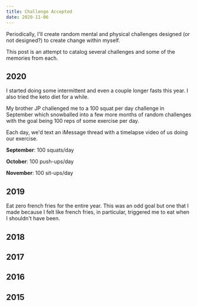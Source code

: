```yaml
---
title: Challenge Accepted
date: 2020-11-06
---
```


Periodically, I'll create random mental and physical challenges
designed (or not designed?) to create change within
myself.

This post is an attempt to catalog several challenges
and some of the memories from each.


## 2020

I started doing some intermittent and even a couple longer
fasts this year. I also tried the keto diet for a while.

My brother JP challenged me to a 100 squat per day challenge
in September which snowballed into a few more months of random
challenges with the goal being 100 reps of some exercise per
day.

Each day, we'd text an iMessage thread with a timelapse video
of us doing our exercise.

**September**: 100 squats/day

**October**: 100 push-ups/day

**November**: 100 sit-ups/day


## 2019

Eat zero french fries for the entire year. This was an odd
goal but one that I made because I felt like french fries, in
particular, triggered me to eat when I shouldn't have been.

## 2018


## 2017

## 2016


## 2015

